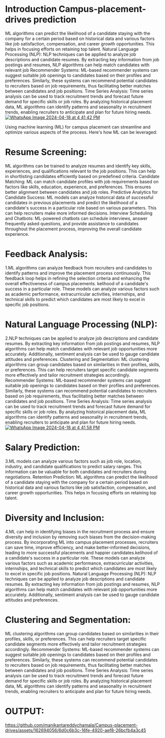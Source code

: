 #  Introduction Campus-placement-drives prediction

ML algorithms can predict the likelihood of a candidate staying with the company for a certain period based on historical data and various factors like job satisfaction, compensation, and career growth opportunities. This helps in focusing efforts on retaining top talent.
Natural Language Processing (NLP): NLP techniques can be applied to analyze job descriptions and candidate resumes. By extracting key information from job postings and resumes, NLP algorithms can help match candidates with relevant job 
Recommender Systems: ML-based recommender systems can suggest suitable job openings to candidates based on their profiles and preferences. Similarly, these systems can recommend potential candidates to recruiters based on job requirements, thus facilitating better matches between candidates and job positions.
Time Series Analysis: Time series analysis can be used to track recruitment trends and forecast future demand for specific skills or job roles. By analyzing historical placement data, ML algorithms can identify patterns and seasonality in recruitment trends, enabling recruiters to anticipate and plan for future hiring needs.
[
![WhatsApp Image 2024-04-18 at 4 41 42 PM](https://github.com/manikantareddychamala/Campus-placement-drives/assets/162694056/2d0d7318-0335-4410-98d8-bf67210a099b)
](url)


Using machine learning (ML) for campus placement can streamline and optimize various aspects of the process. Here's how ML can be leveraged:

# Resume Screening: 
ML algorithms can be trained to analyze resumes and identify key skills, experiences, and qualifications relevant to the job positions. This can help in shortlisting candidates efficiently based on predefined criteria.
Candidate Matching: 
ML can match candidate profiles with job requirements based on factors like skills, education, experience, and preferences. This ensures better alignment between candidates and job roles.
Predictive Analytics for Candidate Success: ML models can analyze historical data of successful candidates in previous placements and predict the likelihood of a candidate's success in a particular role based on various parameters. This can help recruiters make more informed decisions.
Interview Scheduling and Chatbots: ML-powered chatbots can schedule interviews, answer frequently asked questions, and provide assistance to candidates throughout the placement process, improving the overall candidate experience.
# Feedback Analysis: 
1.ML algorithms can analyze feedback from recruiters and candidates to identify patterns and improve the placement process continuously. This feedback loop helps in refining the selection criteria and enhancing the overall effectiveness of campus placements.
kelihood of a candidate's success in a particular role. These models can analyze various factors such as academic performance, extracurricular activities, internships, and technical skills to predict which candidates are most likely to excel in specific job positions.
# Natural Language Processing (NLP): 
2.NLP techniques can be applied to analyze job descriptions and candidate resumes. By extracting key information from job postings and resumes, NLP algorithms can help match candidates with relevant job opportunities more accurately. Additionally, sentiment analysis can be used to gauge candidate attitudes and preferences.
Clustering and Segmentation: ML clustering algorithms can group candidates based on similarities in their profiles, skills, or preferences. This can help recruiters target specific candidate segments more effectively and tailor recruitment strategies accordingly.
Recommender Systems: ML-based recommender systems can suggest suitable job openings to candidates based on their profiles and preferences. Similarly, these systems can recommend potential candidates to recruiters based on job requirements, thus facilitating better matches between candidates and job positions.
Time Series Analysis: Time series analysis can be used to track recruitment trends and forecast future demand for specific skills or job roles. By analyzing historical placement data, ML algorithms can identify patterns and seasonality in recruitment trends, enabling recruiters to anticipate and plan for future hiring needs.
[
![WhatsApp Image 2024-04-18 at 4 41 58 PM](https://github.com/manikantareddychamala/Campus-placement-drives/assets/162694056/38e99b9f-2543-4576-9c5b-79b827bcb0ef)
](url)
# Salary Prediction: 
3.ML models can analyze various factors such as job role, location, industry, and candidate qualifications to predict salary ranges. This information can be valuable for both candidates and recruiters during negotiations.
Retention Prediction: ML algorithms can predict the likelihood of a candidate staying with the company for a certain period based on historical data and various factors like job satisfaction, compensation, and career growth opportunities. This helps in focusing efforts on retaining top talent.
# Diversity and Inclusion:
4.ML can help in identifying biases in the recruitment process and ensure diversity and inclusion by removing such biases from the decision-making process.
By incorporating ML into campus placement processes, recruiters can save time, improve efficiency, and make better-informed decisions, leading to more successful placements and happier candidates.kelihood of a candidate's success in a particular role. These models can analyze various factors such as academic performance, extracurricular activities, internships, and technical skills to predict which candidates are most likely to excel in specific job positions.
Natural Language Processing (NLP): NLP techniques can be applied to analyze job descriptions and candidate resumes. By extracting key information from job postings and resumes, NLP algorithms can help match candidates with relevant job opportunities more accurately. Additionally, sentiment analysis can be used to gauge candidate attitudes and preferences.
# Clustering and Segmentation: 
ML clustering algorithms can group candidates based on similarities in their profiles, skills, or preferences. This can help recruiters target specific candidate segments more effectively and tailor recruitment strategies accordingly.
Recommender Systems: ML-based recommender systems can suggest suitable job openings to candidates based on their profiles and preferences. Similarly, these systems can recommend potential candidates to recruiters based on job requirements, thus facilitating better matches between candidates and job positions.
Time Series Analysis: Time series analysis can be used to track recruitment trends and forecast future demand for specific skills or job roles. By analyzing historical placement data, ML algorithms can identify patterns and seasonality in recruitment trends, enabling recruiters to anticipate and plan for future hiring needs.

# OUTPUT:
https://github.com/manikantareddychamala/Campus-placement-drives/assets/162694056/6d0c6b3c-16fe-4920-aef8-26bcfb4a3c45



